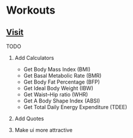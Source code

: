 # Workouts

## [Visit](https://prmane03.github.io/Workouts/)

TODO

1. Add Calculators
    - Get Body Mass Index (BMI)
    - Get Basal Metabolic Rate (BMR)
    - Get Body Fat Percentage (BFP)
    - Get Ideal Body Weight (IBW)
    - Get Waist–Hip ratio (WHR)
    - Get A Body Shape Index (ABSI)
    - Get Total Daily Energy Expenditure (TDEE)

2. Add Quotes 
4. Make ui more attractive
